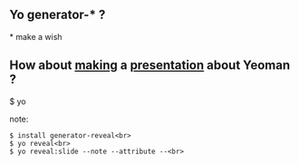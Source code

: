 ## Yo generator-* ?
\* make a wish

## <span class="fragment">How about [making](https://github.com/slara/generator-reveal) a [presentation](https://github.com/hakimel/reveal.js/) about Yeoman ?</span>
<div class="fragment editable" contenteditable>
  $ yo
</div>

note:

    $ install generator-reveal<br>
    $ yo reveal<br>
    $ yo reveal:slide --note --attribute --<br>